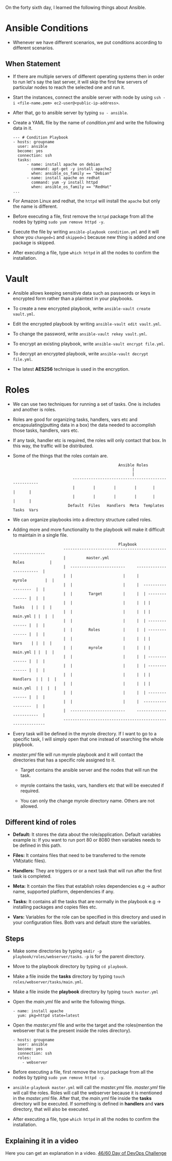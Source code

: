 On the forty sixth day, I learned the following things about Ansible.

# Ansible Conditions

- Whenever we have different scenarios, we put conditions according to different scenarios.

## When Statement

- If there are multiple servers of different operating systems then in order to run let's say the last server, it will skip the first few servers of particular nodes to reach the selected one and run it.

- Start the instances, connect the ansible server with node by using `ssh -i <file-name.pem> ec2-user@<public-ip-address>`.

- After that, go to ansible server by typing `su - ansible`.

- Create a YAML file by the name of *condition.yml* and write the following data in it.

      --- # Condition Playbook
      - hosts: groupname
        user: ansible
        become: yes
        connection: ssh
        tasks:
            - name: install apache on debian
              command: apt-get -y install apache2
              when: ansible_os_family == "Debian"
            - name: install apache on redhat
              command: yum -y install httpd
              when: ansible_os_family == "RedHat"
      ...

- For Amazon Linux and redhat, the `httpd` will install the `apache` but only the name is different.

- Before executing a file, first remove the `httpd` package from all the nodes by typing `sudo yum remove httpd -y`.

- Execute the file by writing `ansible-playbook condition.yml` and it will show you `changed=1` and `skipped=1` because new thing is added and one package is skipped.

- After executing a file, type `which httpd` in all the nodes to confirm the installation.

# Vault

- Ansible allows keeping sensitive data such as passwords or keys in encrypted form rather than a plaintext in your playbooks.

- To create a new encrypted playbook, write `ansible-vault create vault.yml`.

- Edit the encrypted playbook by writing `ansible-vault edit vault.yml`.

- To change the password, write `ansible-vault rekey vault.yml`.

- To encrypt an existing playbook, write `ansible-vault encrypt file.yml`.

- To decrypt an encrypted playbook, write `ansible-vault decrypt file.yml`.

- The latest **AES256** technique is used in the encryption.

# Roles

- We can use two techniques for running a set of tasks. One is includes and another is roles.

- Roles are good for organizing tasks, handlers, vars etc and encapsulating(putting data in a box) the data needed to accomplish those tasks, handlers, vars etc.

- If any task, handler etc is required, the roles will only contact that box. In this way, the traffic will be distributed.

- Some of the things that the roles contain are.

                                                    Ansible Roles
                                                          |
                                                          |
                                ----------------------------------------------------
                                |        |        |        |       |        |      |
                                |        |        |        |       |        |      |
                              Default  Files   Handlers  Meta  Templates  Tasks  Vars

- We can organize playbooks into a directory structure called roles.

- Adding more and more functionality to the playbook will make it difficult to maintain in a single file.

                                                    Playbook
                            -----------------------------------------------------------
                            |         master.yml                      Roles           |
                            |  ------------------------     ------------------------  | 
                            |  |                      |     |        myrole        |  |
                            |  |                      |     |  ------------------  |  |
                            |  |       Target         |     |  | -------------- |  |  |
                            |  |                      |     |  | |    Tasks   | |  |  |
                            |  |                      |     |  | |   main.yml | |  |  |
                            |  |                      |     |  | -------------- |  |  |
                            |  |       Roles          |     |  | -------------- |  |  |
                            |  |                      |     |  | |    Vars    | |  |  |
                            |  |       myrole         |     |  | |   main.yml | |  |  |
                            |  |                      |     |  | -------------- |  |  |
                            |  |                      |     |  | -------------- |  |  |
                            |  |                      |     |  | |  Handlers  | |  |  |
                            |  |                      |     |  | |  main.yml  | |  |  |
                            |  |                      |     |  | -------------- |  |  |
                            |  |                      |     |  ------------------  |  |
                            |  ------------------------     ------------------------  |
                            -----------------------------------------------------------

- Every task will be defined in the myrole directory. If I want to go to a specific task, I will simply open that one instead of searching the whole playbook.

- *master.yml* file will run myrole playbook and it will contact the directories that has a specific role assigned to it.

  - Target contains the ansible server and the nodes that will run the task.
  - myrole contains the tasks, vars, handlers etc that will be executed if required. 
  
  - You can only the change myrole directory name. Others are not allowed.

## Different kind of roles

- **Default:** It stores the data about the role/application. Default variables example is: If you want to run port 80 or 8080 then variables needs to be defined in this path.

- **Files:** It contains files that need to be transferred to the remote VM(static files).

- **Handlers:** They are triggers or or a next task that will run after the first task is completed.

- **Meta:** It contain the files that establish roles dependencies e.g -> author name, supported platform, dependencies if any.

- **Tasks:** It contains all the tasks that are normally in the playbook e.g -> installing packages and copies files etc.

- **Vars:** Variables for the role can be specified in this directory and used in your configuration files. Both vars and default store the variables.

## Steps

- Make some directories by typing `mkdir -p playbook/roles/webserver/tasks`. `-p` is for the parent directory.

- Move to the playbook directory by typing `cd playbook`.

- Make a file inside the **tasks** directory by typing `touch roles/webserver/tasks/main.yml`.

- Make a file inside the **playbook** directory by typing `touch master.yml`

- Open the *main.yml* file and write the following things.

      - name: install apache
        yum: pkg=httpd state=latest

- Open the *master.yml* file and write the target and the roles(mention the webserver that is the present inside the roles directory).

      - hosts: groupname
        user: ansible
        become: yes
        connection: ssh
        roles:
          - webserver

- Before executing a file, first remove the `httpd` package from all the nodes by typing `sudo yum remove httpd -y`.

- `ansible-playbook master.yml` will call the *master.yml* file. *master.yml* file will call the roles. Roles will call the webserver because it is mentioned in the *master.yml* file. After that, the *main.yml* file inside the **tasks** directory will be executed. If something is defined in **handlers** and **vars** directory, that will also be executed.

- After executing a file, type `which httpd` in all the nodes to confirm the installation.

## **Explaining it in a video**

Here you can get an explanation in a video. [46/60 Day of DevOps Challenge]()